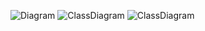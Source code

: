![Diagram](https://www.planttext.com/api/plantuml/png/UhzxlqDnIM9HIMbk3XTNSNPcda9HVd4g5vTJVfA2hfs2OqvcSggLWaTgJaw-8XUNGsfU2b0b0000__y30000)
![ClassDiagram](https://www.planttext.com/api/plantuml/png/V991JiGm34NtFeMNiEW548kHw68G6ZOp5_2aKHFHsbAJ211mCXOSYIlWDacd4jBi_9tlbn-tlzy_kn1fYcaS0CABPvmaM83eus3nsT6UkCS67mOA0LlVJpG2W5daGPWOFm3L40I79DpF8ZfYXz5RLeLQp6hjtTp2Lm6SN3ATP8Go3eIZSAvFbY-YLK_l2SkHqtjcwaB7DpigFHbKahANdb7BF5vrzfInJO0dHyPfihuaECgPk9PxeLRA4t9weUsmdkkLPLBVxuJc3AjUKN7xbfXJbDqeMQDTafubRdExzAwjgl8Yw_oI1EeAxp-RJbwvoH_b3X_PsSb7OcCX1xrgMHU1sLEmrqt_ENf603lBdVvGVm000F__0m00)
![ClassDiagram](https://www.planttext.com/api/plantuml/png/UhzxlqDnIM9HIMbk3XTNOd99Vf52S9X2Oh62Kd2OaW8N5v2Zgskde75amf7cl7I5l8o7kzOMQ7AXyR6eKKXwk6iZa9UQcvYPGue6z_pyz9nK73f2CX9p5T8p4nLo7kwUNQ2GyN1tRx8c5uPQFQ3ImDB3g_8KSe429GhPGF6LfPeALWesDgaL9QbvANPsN5nS3a06qEC00000__y30000)
